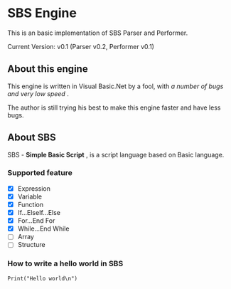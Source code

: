 # SBS Engine
This is an basic implementation of SBS Parser and Performer.

Current Version: v0.1 (Parser v0.2, Performer v0.1)

## About this engine
This engine is written in Visual Basic.Net by a fool, with *a number of bugs and very low speed* .

The author is still trying his best to make this engine faster and have less bugs.

## About SBS
SBS - **Simple Basic Script** , is a script language based on Basic language.

### Supported feature
- [x] Expression
- [x] Variable
- [x] Function
- [x] If...ElseIf...Else
- [x] For...End For
- [x] While...End While
- [ ] Array
- [ ] Structure

### How to write a hello world in SBS
    Print("Hello world\n")
